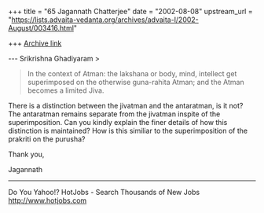 +++
title = "65 Jagannath Chatterjee"
date = "2002-08-08"
upstream_url = "https://lists.advaita-vedanta.org/archives/advaita-l/2002-August/003416.html"

+++
[Archive link](https://lists.advaita-vedanta.org/archives/advaita-l/2002-August/003416.html)

--- Srikrishna Ghadiyaram >
> In the context of Atman: the lakshana or body, mind,
> intellect get superimposed on the otherwise
> guna-rahita Atman; and the Atman becomes a limited
> Jiva.

There is a distinction between the jivatman and the
antaratman, is it not? The antaratman remains separate
from the jivatman inspite of the superimposition. Can
you kindly explain the finer details of how this
distinction is maintained? How is this similiar to the
superimposition of the prakriti on the purusha?

Thank you,

Jagannath

__________________________________________________
Do You Yahoo!?
HotJobs - Search Thousands of New Jobs
http://www.hotjobs.com

